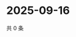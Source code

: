 # 2025-09-16

共 0 条

<!-- BEGIN ZHIHUQUESTIONS -->
<!-- 最后更新时间 Tue Sep 16 2025 15:11:35 GMT+0800 (China Standard Time) -->

<!-- END ZHIHUQUESTIONS -->
